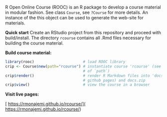 R Open Online Course (ROOC) is an R package to develop a course material in modular fashion. See class `Course`, see  `?Course` for more details. An instance of the this object can be used to generate the web-site for materials. 


**Quick start** Create an RStudio project from this repository and proceed with build/install. The directory `rcourse` contains all .Rmd files necessary for building the course material.

**Build course material:**

```r
library(rooc)                      # load ROOC library
crip <- Course$new(path="rcourse") # instantiate course 'rcourse' (see below for details
                                   # of `path`)
crip$render()                      # render R Markdown files into 'docs' folder (conform 
                                   # github pages) and docs.zip    
crip$view()                        # view the course in a browser
```


**Visit live pages:**

[ https://rmonajemi.github.io/rcourse/]( https://rmonajemi.github.io/rcourse/)
